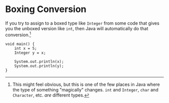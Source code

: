# Boxing Conversion

If you try to assign to a boxed type like `Integer` from some
code that gives you the unboxed version like `int`, then Java will
automatically do that conversion.[^obvious]

```java, no_run
void main() {
    int x = 5;
    Integer y = x;

    System.out.println(x);
    System.out.println(y);
}
```

[^obvious]: This might feel obvious, but this is one of the few places in Java where the type of something "magically" changes. `int` and `Integer`, `char` and `Character`, etc. *are* different types.